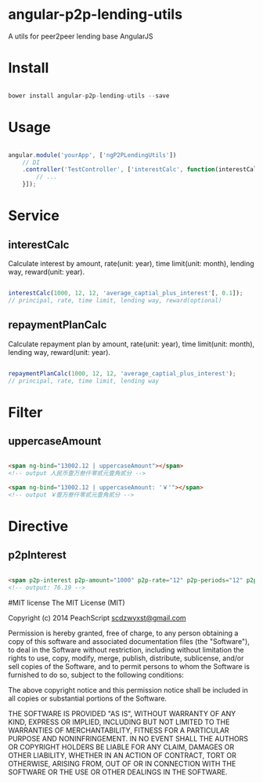 # angular-p2p-lending-utils
A utils for peer2peer lending base AngularJS

# Install

```js

bower install angular-p2p-lending-utils --save

```

# Usage

```js

angular.module('yourApp', ['ngP2PLendingUtils'])
    // DI
    .controller('TestController', ['interestCalc', function(interestCalc){
        // ...
    }]);

```

# Service

## interestCalc

Calculate interest by amount, rate(unit: year), time limit(unit: month), lending way, reward(unit: year).

```js

interestCalc(1000, 12, 12, 'average_captial_plus_interest'[, 0.1]);
// principal, rate, time limit, lending way, reward(optional)

```

## repaymentPlanCalc

Calculate repayment plan by amount, rate(unit: year), time limit(unit: month), lending way, reward(unit: year).

```js

repaymentPlanCalc(1000, 12, 12, 'average_captial_plus_interest');
// principal, rate, time limit, lending way

```

# Filter

## uppercaseAmount

```html

<span ng-bind="13002.12 | uppercaseAmount"></span>
<!-- output 人民币壹万叁仟零贰元壹角贰分 -->

<span ng-bind="13002.12 | uppercaseAmount: '￥'"></span>
<!-- output ￥壹万叁仟零贰元壹角贰分 -->
```

# Directive

## p2pInterest

```html

<span p2p-interest p2p-amount="1000" p2p-rate="12" p2p-periods="12" p2p-way="average_captial_plus_interest"[ p2p-reward="1"]></span>
<!-- output: 76.19 -->
```

#MIT license
The MIT License (MIT)

Copyright (c) 2014 PeachScript scdzwyxst@gmail.com

Permission is hereby granted, free of charge, to any person obtaining a copy of this software and associated documentation files (the "Software"), to deal in the Software without restriction, including without limitation the rights to use, copy, modify, merge, publish, distribute, sublicense, and/or sell copies of the Software, and to permit persons to whom the Software is furnished to do so, subject to the following conditions:

The above copyright notice and this permission notice shall be included in all copies or substantial portions of the Software.

THE SOFTWARE IS PROVIDED "AS IS", WITHOUT WARRANTY OF ANY KIND, EXPRESS OR IMPLIED, INCLUDING BUT NOT LIMITED TO THE WARRANTIES OF MERCHANTABILITY, FITNESS FOR A PARTICULAR PURPOSE AND NONINFRINGEMENT. IN NO EVENT SHALL THE AUTHORS OR COPYRIGHT HOLDERS BE LIABLE FOR ANY CLAIM, DAMAGES OR OTHER LIABILITY, WHETHER IN AN ACTION OF CONTRACT, TORT OR OTHERWISE, ARISING FROM, OUT OF OR IN CONNECTION WITH THE SOFTWARE OR THE USE OR OTHER DEALINGS IN THE SOFTWARE.
